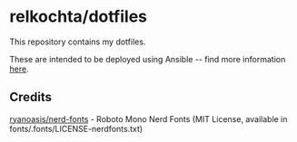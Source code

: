 # relkochta/dotfiles

This repository contains my dotfiles.

These are intended to be deployed using Ansible -- find more information [here](https://github.com/relkochta/dotfiles-ansible).

## Credits

[ryanoasis/nerd-fonts](https://github.com/ryanoasis/nerd-fonts) - Roboto Mono Nerd Fonts (MIT License, available in fonts/.fonts/LICENSE-nerdfonts.txt)
